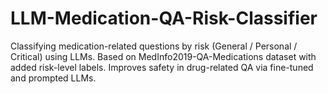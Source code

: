 # LLM-Medication-QA-Risk-Classifier
 Classifying medication-related questions by risk (General / Personal / Critical) using LLMs. Based on MedInfo2019-QA-Medications dataset with added risk-level labels. Improves safety in drug-related QA via fine-tuned and prompted LLMs.
